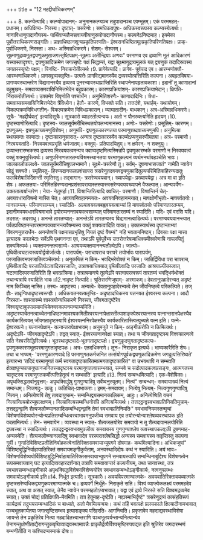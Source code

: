 +++
title = "12 महद्दीर्घाधिकरणम्"

+++
8. कल्प्येत्यादि। कल्प्योपादानम्- अनुमानकल्प्यञ्च तदुपादानञ्च एवम्भूतम्। एकं परममहत्- प्रधानम्। अधिक्षिप्य- निरस्य। दृष्टात्- त्रसरेणोः। समधिकवपुषः- अधिकस्वरूपस्य कल्प्यस्येत्यर्थः। नानाविधाणूपादानौघस्य- पार्थिवाप्यतैजसवायवीयाणुरूपोपादानौघस्य। कल्पनेऽनिष्टमाह। इयमेका पूर्वोत्तराधिकरणसङ्गतिः। प्राज्ञाधिष्ठानशून्यप्रकृतिपरणतिः- ईश्वरानधिष्ठितमूल्प्रकृतिपरिणतिपक्षः। प्राक्- पूर्वाधिकरणे, निरस्ता। अथ- अस्मिन्नधिकरणे। सेशम्- सेश्वरम्। सूक्ष्माणुद्रव्यमूलद्व्यणुकमुखजगत्सृष्टिपक्षम्-सूक्ष्माः अतीन्द्रियाः अणवः" परमाणव एव द्रव्याणि मूलं आदिकारणं यस्यास्तादृश्याः, द्व्यणुकादिक्रमेण जगत्सृष्टेः पक्षं सिद्धान्तं, यद्वा सूक्ष्माणुद्रव्यमूलकं यत् द्व्यणुकं तदादिरूपस्य जगतस्स्सृष्टेः पक्षम्। पिनष्टि- निराकरोतीत्यर्थः।9. प्रागेवेत्यादि। प्रागेव- पूर्वपाद एव। आरम्भणोक्तौ- आरम्भणाधिकरणे। प्रागसद्द्रव्यक्लृप्तिः- उत्पत्तेः प्रागविद्यमानस्यैव द्रव्यस्योत्पत्तिरिति कल्पना। अपहृतविषया- प्रागप्यवस्थान्तरेण विद्यमानस्यैव द्रव्यस्य पुनरन्यावस्थाप्राप्तिरिति स्थापनेनापहृतावकाशा। इदानीं तु काणादानां बहुमुखम्- समवाय्यसमवायिनिमित्तभेदेन बहुप्रकारम्। कारणप्रक्रियांशम्- कारणप्रक्रियाभेदान्। क्षिपति- निराकरोतीत्यर्थः। उक्तमेव विवृणोति पश्चार्धेन। अनुमितिशरणैः- काणादादिभिः। त्रेधा- समवाय्यसमवायिनिमित्तभेदेन त्रैविध्येन। हेतौ- कारणे, विभक्ते सति। तत्तदंशे, यथार्हम्- यथायोगम्। विकल्पक्रमविविधगतीन्- विकल्पक्रमेण विविधप्रकारान्। व्याघातादीन्- बाधकान्। अत्र-अस्मिन्नधिकरणे। सूत्रैः- 'महद्दीर्घवत्' इत्यादिसूत्रैः। सूत्रकारो व्याहरतीत्यन्वयः। अतो न पौनरुक्त्यमिति हृदयम्।10. दृष्टस्याणोरित्यादि। दृष्टस्य- जालसूर्यमरीचिस्थतयोपलभ्यमानस्य। अणोः- त्रसरेणोः। प्रसूतिम्- कारणम्। द्व्यणुकम्- द्व्यणुकाख्यमणुविशेषम्। अणुमपि- द्व्यणुककारणतया परमाणुशब्दवाच्यमणुमपि। अनुमित्या स्थापयन्तः काणादाः। दृष्टाकारानुसारात्- अन्यत्र दृष्टाकारस्यैव कल्प्येऽप्यनुसरणीयतया। अत्र- परमाणौ। निरवयवतादि- निरवयवत्वप्रभृति धर्मजातम्। वक्तुम्- प्रतिपादयितुम्। न क्षमेरन्- न शक्नुयुः। द्रव्यान्तरारम्भकस्य द्रव्यस्य निरवयवत्वमन्यत्र क्वाप्यदृष्टमित्यस्मिन्नपि द्व्यणुकारम्भके परमाणौ न निरवयवत्वं वक्तुं शक्नुयुरित्यर्थः। अणुपरिमाणतारतम्यविश्रमस्थानतया परमाणुकल्पनं व्यर्थमनर्थावहञ्चेति भावः। जालकालोकलक्ष्ये- जालसूर्यमरीचिषूपलभ्यमाने। सूक्ष्मे-त्रसरेणौ तु। सर्वम्- दूषणाभासजातं" नामेति न्यायेन सोढुं शक्यते। स्मृतिस्तु- हिरण्यदानफलप्रशंसापरा त्रसरेणुतदवयवद्व्यणुकादितुल्यपरिमितिकहिरण्यदातुः फलविशेषान्निर्दिशन्ती स्मृतिस्तु। तद्भागान्- त्रसरेण्ववयवान्। ख्यापयेद्वा- प्रख्यापयेद्वा। अत्र मा वा इति शेषः। अफलतया- परिमितहिरण्यदानप्रशंसापरायास्तस्यास्त्रसरेण्ववयवख्यापने वैफल्यात्। आन्यपर्येण- उक्ततात्पर्यान्तरेण। नेया- नेतुमर्हा।11. विश्रान्तिरित्यादि क्वचित्- परमाणौ। विश्रान्तिर्न चेत्- अवयवधाराविश्रमो नास्ति चेत्। अवयवनिवहानन्त्यतः- अवयवनिवहानन्त्यात्। माषक्षोणीभृतोः- माषपर्वतयोः। मानसाम्यम्- परिमाणसाम्यम्। स्यादिति- अल्पावयवत्वबह्ववयवत्वाभ्यां हि माषपर्वतयोः परिमाणतारतम्यम्, इदानीमवयवधारविश्रमाभावे द्वयोरप्यनन्तावयवत्वसाम्यात् परिमाणतारतम्यं न स्यादिति। यदि- एवं वदसि यदि। तदसत्- तदसाधु। अनन्ते तारतम्यात्- अनन्तेऽपि तारतम्यस्य विद्यमानत्वादित्यर्थः। परमाण्ववयवानन्त्यात् पर्वतप्रविष्टानन्तपरमाण्ववयवानन्त्यवैषम्यस्य वक्तुं शक्यत्वादिति यावत्। उक्तस्यार्थस्य दृष्टान्ताभ्यां विवरणमुत्तरार्धेन- अनन्तेष्वपि पक्षमासप्रभृतिषु नियतं दृष्टं वैषम्यं" नहि भवतामनिष्टम्। दिवसाः पक्षा मासा इत्यादयः कालभेदाः सर्वेऽपि पृथगनन्ता एव, तथाऽपि पूर्वपूर्वेभ्य उत्तरोत्तरेषामाधिक्यमीश्वरेणापि नापलपितुं शक्यमित्यर्थः। व्यक्तयनन्तत्वसाम्ये- आश्रयव्यक्तयानन्त्यतौल्येऽपि। जात्योः- पृथिवीत्वघटत्वरूपयोर्द्वयोर्जात्योः। पारापर्यम्- पराचापराच परापरे तयोर्भावः पारापर्यम्, परजातित्वमपरजातित्वञ्चेत्यर्थः। अनुकथितं न किम्- भवद्भिरेवोक्तं न किम्। जातिर्द्विविधा परा चापराच, पृथिवीत्वादिः परजातिर्घटत्वादिरपरजातिः, तत्राश्रयाधिक्यात् पृथिवीत्वादिः परजातिः आश्रयाल्पीयस्त्वात् घटत्वादिरपरजातिरिति हि भवत्प्रक्रिया। तत्राश्रयान्त्ये तुल्येऽपि परत्वापरत्वरूपं तारतम्यं भवद्भिर्यथोक्तं तथान्यत्रापि स्यादिति भावः॥12.नादृष्ट मित्यादि। श्रुतिसरणिजुषाम्- अस्माकम्। देवतानुग्रहादेरन्यत् अदृष्टं नाम किञ्चित् नास्ति। तस्य- अदृष्टस्य। अन्यत्वे- देवतानुग्रहादेरन्यत्वे तेन जीवनिष्ठत्वे परिकल्पिते। तज् ज्ञैः- तादृग्विधादृष्टस्वरूप्ज्ञैः। अधिकयतनवत्क्लृप्तिः- अदृष्टादधिकस्य यतनवत ईश्वरस्य कल्पना। आदौ निरस्ता- शास्त्रारम्भे शास्त्रयोन्यधिकरणे निरस्ता, जीवगतादृष्टैरेव विश्वसृष्टावुपपन्नायामधिकेश्वरकल्पनमन्याय्यमिति। अदृष्टस्याचेतनत्वाच्चेतनाधिष्ठानमावश्यकमितीश्वरयत्नापेक्षास्तीत्याशङ्क्येश्वरयत्नस्य यत्नान्तरानपेक्षस्यैव कार्यकारित्ववत् जीवगतादृष्टस्यापि ईश्वरयत्ननिरपेक्षस्यैव कार्यकारितास्त्वित्युच्यते यत्न इति। यत्ने- ईश्वरयत्ने। यत्नानपेक्षाम्- यत्नान्तरापेक्षाभावम्। अनुमनुते न किम्- अङ्गीकरोति न किमित्यर्थः। अदृष्टेऽपि- जीवगतादृष्टेऽपि। तद्वत् स्यात्- ईश्वरयत्नानपेक्षा स्यात्। तथा च जीवगतादृष्टस्य विश्वकारणत्वे सति नेश्वरसिद्धिरित्यर्थः। भूतस्थादृष्टवादे-भूतगतादृष्टपक्षे। द्व्यणुकृदणुगतादृष्टकल्पः- द्व्यणुककारणभूतपरमाणुगतादृष्टपक्षः। अत्र- एतदधिकरणे। लूनः- निराकृत इत्यर्थः। भाष्यकारैरिति शेषः। तथा च भाष्यम्- 'परमणुकारणवादे हि परमाणुगतकर्मजनित तत्संयोगपूर्वकद्व्यणुकादिक्रमेण जगदुत्पत्तिरिष्यते' इत्यारभ्य 'तदिदं परमाणुगतं कर्म स्वगतादृष्टकारितमात्मगतादृष्टकारितं" वा उभयथापि न सम्भवति क्षेत्रज्ञपुण्यपापानुष्ठानजनितस्यादृष्टस्य परमाणुगतत्वासम्भवात्, सम्भवे च सदोत्पादकत्वप्रसङ्गः, आत्मगतस्य चादृष्टस्य परमाणुगतकर्मोत्पत्तिहेतुत्वं न सम्भवति' इत्यादि॥13. नित्यं सम्बन्धमित्यादि। एक-वैशेषिकाः। अपृथक्सिद्धसर्वानुवृत्तम्- अपृथक्सिद्धेषु गुणगुण्यादिषु सर्वेष्वनुस्यूतम्। नित्यं" सम्बन्धम्- समवायाख्यं नित्यं सम्बन्धम्। निजगदुः- ऊचुः। कतिचित्-प्राभाकराः। इमम्-समवायम्। नित्येषु नित्यम्- नित्यगुणगुण्यादिषु नित्यम्। अनित्येष्वपि तेषु तावदायुष्कम्- सम्बन्धिद्वयसमानकालिकम्, आहुः। अनित्येष्विति वचनं नित्यानित्ययोरप्युपलक्षणम्। नित्यानित्यसम्बन्धिनोरपि अनित्यमित्यर्थः। तत्तद्द्वन्द्वस्वभावप्रतिनियतिमुचाम्-तत्तद्द्वन्द्वानि शैत्यजलौष्ण्यानलादिसम्बन्धिद्वन्द्वानि तेषां स्वभावप्रतिनियतिः" स्वभावनियमस्तन्मुचां विशेषणविशेष्ययोरन्योन्यप्रतिसम्बन्धित्वस्वाभावमनुपजीव्य समवाय एव तयोरन्योन्याश्लेषव्यवस्थापक इति वदतामित्यर्थः। तेन- समवायेन। व्यवस्था न स्यात्- शैत्यजलयोरेव समवायो न तु शैत्यदावानलयोरिति द्व्यवस्था न स्यादित्यर्थः। तत्तद्द्वन्द्वस्वभावमुपजीव्य समवायस्य गुणगुण्याश्लेष व्यवस्थापकत्व्ऽपि दुषणमाह-अन्यस्येति। शैत्यजलौष्ण्यानलादिषु स्वभावादेव परस्पराश्लेषसिद्धौ अन्यस्य समवायस्य क्लृप्तिस्तु कल्पना गुर्वी। गुणादिविशिष्टप्रतीतिनिर्वाहकत्वेनातिरिक्तसमवायाभ्युपगमे दोषमाह- कथमित्यादिना। अधिकजुषां" विशिष्टबुद्धिनिर्वाहायातिरिक्तं समवायमङ्गीकुर्वताम्, अनवस्थादिदोषः कथं न स्यादिति। अयं भावः- विशेषणविशेष्ययोर्विशिष्टबुद्धिनिर्वाहायातिरिक्तसमवायाभ्युपगमे समवायस्यापि सम्बन्धिनाबुद्दिश्य विशेषणत्वेन रूपसमवायवान् घट इत्यादिव्यवहारदर्शनात् तत्रापि समवायान्तरं कल्पनीयम्, तथा चानवस्था, तत्र स्वभावसम्बन्धाङ्गीकारे अपृथक्सिद्धविशेषणविशेष्ययोरेव स्वभावसम्बन्धोऽङ्गीकार्यः, नत्वनुपलब्धः समवायोऽङ्गीकार्य इति॥14. निर्धूत इत्यादि। सूत्रकारैः। अवयविपरमाण्वात्मके- अवयवातिरिक्तावयव्यात्मके दृष्टत्रसरेण्वधिकद्व्यणुकपरमाण्वात्मके च। द्रव्यवर्गे निर्धूते- निराकृते सति। विश्वं व्याप्त्येकलक्ष्यं परममहदेव स्यात्, अथ वा असत् स्यात्, तेनैव न्यायेन परममहतोऽप्यभावात्। यद्वा एवं द्रव्ये निरस्ते सति विश्वमद्रव्यमेव स्यात्। उक्तं चोद्यं प्रतिक्षिपति-मैवमिति। तत्र हेतुमाह-दृष्टेति। नह्यस्माभिर्दृष्टं" त्रसरेणुद्रव्यं तत्संहतिरूपं कार्यद्रव्यं तदुभयसम्बन्धादिकं च बाध्यते, अतो मैवमित्यन्वयः। कथं तर्हि भवत्पक्षे प्रलयकाले क्षित्यादीनामभावात् पञ्चभूतकार्यतया जगत्सृष्टिसम्भव इत्याशङ्क्य परिहरति- आगन्त्विति। प्रकृतावेव महदाद्यवस्थाविशेषा जायन्ते तेन प्रकृतिरेव नित्या महदादितत्त्वान्तराणि पञ्चभूतपर्यन्तान्यनित्यान्येव तेनागन्तुक्षोणीताद्यैरागन्तुकपृथिव्याद्यवस्थामापन्नैः प्राकृतैर्द्रव्यैर्विश्वसृष्टिरुपपद्यत इति श्रुतिरेव जगदारम्भणं बम्भणीतीति न कश्चिदप्यस्माकं दोषः॥